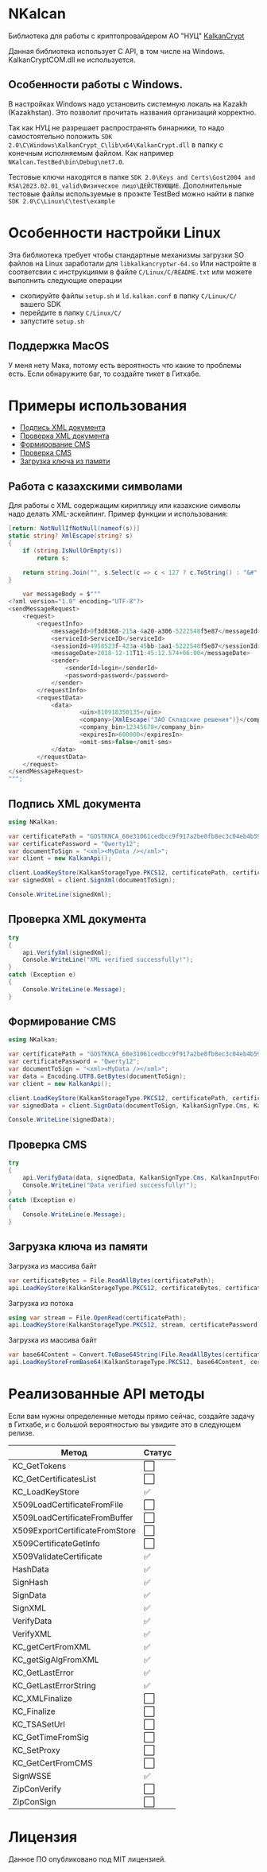﻿# NKalcan

Библиотека для работы с криптопровайдером АО "НУЦ" [KalkanCrypt](https://pki.gov.kz/developers/)

Данная библиотека использует C API, в том числе на Windows. KalkanCryptCOM.dll не используется.

## Особенности работы с Windows.

В настройках Windows надо установить системную локаль на Kazakh (Kazakhstan).
Это позволит прочитать названия организаций корректно.

Так как НУЦ не разрешает распространять бинарники, то надо самостоятельно положить `SDK 2.0\C\Windows\KalkanCrypt_С\lib\x64\KalkanCrypt.dll` в папку с конечным исполняемым файлом.
Как например `NKalcan.TestBed\bin\Debug\net7.0`.

Тестовые ключи находятся в папке `SDK 2.0\Keys and Certs\Gost2004 and RSA\2023.02.01_valid\Физическое лицо\ДЕЙСТВУЮЩИЕ`.
Дополнительные тестовые файлы используемые в проэкте TestBed можно найти в папке `SDK 2.0\C\Linux\C\test\example`

# Особенности настройки Linux

Эта библиотека требует чтобы стандартные механизмы загрузки SO файлов на Linux заработали для `libkalkancryptwr-64.so`
Или настройте в соответсвии с инструкциями в файле `C/Linux/C/README.txt` или можете выполнить следующие операции
- скопируйте файлы `setup.sh` и `ld.kalkan.conf` в папку `C/Linux/C/` вашего SDK
- перейдите в папку `C/Linux/C/`
- запустите `setup.sh`


## Поддержка MacOS

У меня нету Мака, потому есть вероятность что какие то проблемы есть. Если обнаружите баг, то создайте тикет в Гитхабе.

# Примеры использования

* [Подпись XML документа](#подпись-xml-документа)
* [Проверка XML документа](#проверка-xml-документа)
* [Формирование CMS](#формирование-cms)
* [Проверка CMS](#проверка-cms)
* [Загрузка ключа из памяти](#загрузка-ключа-из-памяти)

## Работа с казахскими символами

Для работы с XML содержащим кириллицу или казахские символы надо делать XML-эскейпинг. Пример функции и использования:

```csharp
[return: NotNullIfNotNull(nameof(s))]
static string? XmlEscape(string? s)
{
    if (string.IsNullOrEmpty(s))
        return s;

    return string.Join("", s.Select(c => c < 127 ? c.ToString() : "&#" + (short)c + ";"));
}

    var messageBody = $"""
<?xml version="1.0" encoding="UTF-8"?>
<sendMessageRequest>
    <request>
        <requestInfo>
            <messageId>0f3d8368-215a-4a20-a306-5222548f5e87</messageId>
            <serviceId>ServiceID</serviceId>
            <sessionId>4958523f-423a-45bb-1aa1-5222548f5e87</sessionId>
            <messageDate>2018-12-11T11:45:12.574+06:00</messageDate>
            <sender>
                <senderId>login</senderId>
                <password>password</password>
            </sender>
        </requestInfo>
        <requestData>
            <data>
                    <uin>810918350135</uin>
                    <company>{XmlEscape("ЗАО Складские решения")}</company>
                    <company_bin>12345678</company_bin>
                    <expiresIn>600000</expiresIn>
                    <omit-sms>false</omit-sms>
            </data>
        </requestData>
    </request>
</sendMessageRequest>
""";
```

## Подпись XML документа

```csharp
using NKalkan;

var certificatePath = "GOSTKNCA_60e31061cedbcc9f917a2be0fb8ec3c04eb4b598.p12";
var certificatePassword = "Qwerty12";
var documentToSign = "<xml><MyData /></xml>";
var client = new KalkanApi();

client.LoadKeyStore(KalkanStorageType.PKCS12, certificatePath, certificatePassword);
var signedXml = client.SignXml(documentToSign);

Console.WriteLine(signedXml);
```

## Проверка XML документа

```csharp
try
{
    api.VerifyXml(signedXml);
    Console.WriteLine("XML verified successfully!");
}
catch (Exception e)
{
    Console.WriteLine(e.Message);
}
```

## Формирование CMS

```csharp
using NKalkan;

var certificatePath = "GOSTKNCA_60e31061cedbcc9f917a2be0fb8ec3c04eb4b598.p12";
var certificatePassword = "Qwerty12";
var documentToSign = "<xml><MyData /></xml>";
var data = Encoding.UTF8.GetBytes(documentToSign);
var client = new KalkanApi();

client.LoadKeyStore(KalkanStorageType.PKCS12, certificatePath, certificatePassword);
var signedData = client.SignData(documentToSign, KalkanSignType.Cms, KalkanInputFormat.Pem, KalkanOutputFormat.Pem);

Console.WriteLine(signedData);
```

## Проверка CMS

```csharp
try
{
    api.VerifyData(data, signedData, KalkanSignType.Cms, KalkanInputFormat.Pem, KalkanOutputFormat.Pem);
    Console.WriteLine("Data verified successfully!");
}
catch (Exception e)
{
    Console.WriteLine(e.Message);
}
```

## Загрузка ключа из памяти

Загрузка из массива байт

```csharp
var certificateBytes = File.ReadAllBytes(certificatePath);
api.LoadKeyStore(KalkanStorageType.PKCS12, certificateBytes, certificatePassword);
```

Загрузка из потока

```csharp
using var stream = File.OpenRead(certificatePath);
api.LoadKeyStore(KalkanStorageType.PKCS12, stream, certificatePassword);
```

Загрузка из массива байт

```csharp
var base64Content = Convert.ToBase64String(File.ReadAllBytes(certificatePath));
api.LoadKeyStoreFromBase64(KalkanStorageType.PKCS12, base64Content, certificatePassword);
```

# Реализованные API методы

Если вам нужны определенные методы прямо сейчас, создайте задачу в Гитхабе, и с большой вероятностью вы увидите
это в следующем релизе.

| Метод | Статус | 
| ----- | --- |
| KC_GetTokens     | :white_large_square: |
| KC_GetCertificatesList     | :white_large_square: |
| KC_LoadKeyStore     | :white_check_mark: |
| X509LoadCertificateFromFile     | :white_large_square: |
| X509LoadCertificateFromBuffer     | :white_large_square: |
| X509ExportCertificateFromStore     | :white_large_square: |
| X509CertificateGetInfo     | :white_large_square: |
| X509ValidateCertificate     | :white_check_mark: |
| HashData     | :white_check_mark: |
| SignHash     | :white_check_mark: |
| SignData     | :white_check_mark: |
| SignXML     | :white_check_mark: |
| VerifyData     | :white_check_mark: |
| VerifyXML     | :white_check_mark: |
| KC_getCertFromXML     | :white_check_mark: |
| KC_getSigAlgFromXML     | :white_check_mark: |
| KC_GetLastError     | :white_check_mark: |
| KC_GetLastErrorString     | :white_check_mark: |
| KC_XMLFinalize     | :white_large_square: |
| KC_Finalize     | :white_large_square: |
| KC_TSASetUrl     | :white_large_square: |
| KC_GetTimeFromSig     | :white_large_square: |
| KC_SetProxy     | :white_large_square: |
| KC_GetCertFromCMS     | :white_large_square: |
| SignWSSE     | :white_check_mark: |
| ZipConVerify     | :white_large_square: |
| ZipConSign     | :white_large_square: |

# Лицензия

Данное ПО опубликовано под MIT лицензией.
